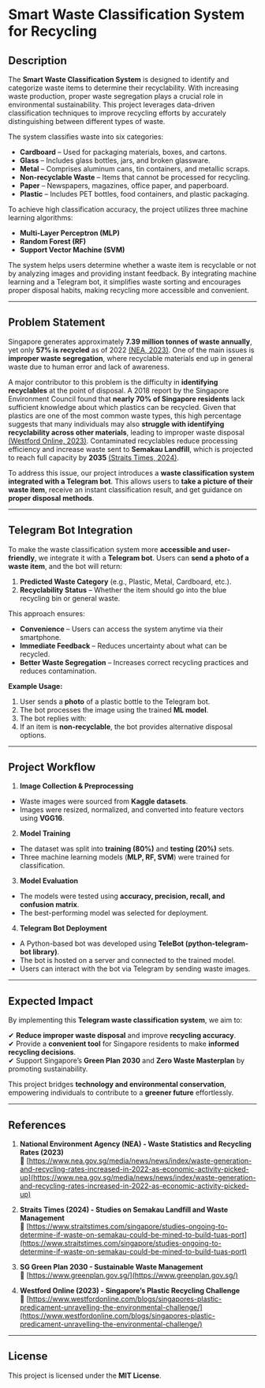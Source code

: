 # Smart Waste Classification System for Recycling

## Description
The **Smart Waste Classification System** is designed to identify and categorize waste items to determine their recyclability. With increasing waste production, proper waste segregation plays a crucial role in environmental sustainability. This project leverages data-driven classification techniques to improve recycling efforts by accurately distinguishing between different types of waste.

The system classifies waste into six categories:
- **Cardboard** – Used for packaging materials, boxes, and cartons.
- **Glass** – Includes glass bottles, jars, and broken glassware.
- **Metal** – Comprises aluminum cans, tin containers, and metallic scraps.
- **Non-recyclable Waste** – Items that cannot be processed for recycling.
- **Paper** – Newspapers, magazines, office paper, and paperboard.
- **Plastic** – Includes PET bottles, food containers, and plastic packaging.

To achieve high classification accuracy, the project utilizes three machine learning algorithms:
- **Multi-Layer Perceptron (MLP)**
- **Random Forest (RF)**
- **Support Vector Machine (SVM)**  

The system helps users determine whether a waste item is recyclable or not by analyzing images and providing instant feedback. By integrating machine learning and a Telegram bot, it simplifies waste sorting and encourages proper disposal habits, making recycling more accessible and convenient.

---

## Problem Statement
Singapore generates approximately **7.39 million tonnes of waste annually**, yet only **57% is recycled** as of 2022 [(NEA, 2023)](https://www.nea.gov.sg/media/news/news/index/waste-generation-and-recycling-rates-increased-in-2022-as-economic-activity-picked-up). One of the main issues is **improper waste segregation**, where recyclable materials end up in general waste due to human error and lack of awareness.

A major contributor to this problem is the difficulty in **identifying recyclables** at the point of disposal. A 2018 report by the Singapore Environment Council found that **nearly 70% of Singapore residents** lack sufficient knowledge about which plastics can be recycled. Given that plastics are one of the most common waste types, this high percentage suggests that many individuals may also **struggle with identifying recyclability across other materials**, leading to improper waste disposal [(Westford Online, 2023)](https://www.westfordonline.com/blogs/singapores-plastic-predicament-unravelling-the-environmental-challenge/). Contaminated recyclables reduce processing efficiency and increase waste sent to **Semakau Landfill**, which is projected to reach full capacity by **2035** [(Straits Times, 2024)](https://www.straitstimes.com/singapore/studies-ongoing-to-determine-if-waste-on-semakau-could-be-mined-to-build-tuas-port).

To address this issue, our project introduces a **waste classification system integrated with a Telegram bot**. This allows users to **take a picture of their waste item**, receive an instant classification result, and get guidance on **proper disposal methods**.



---

## Telegram Bot Integration
To make the waste classification system more **accessible and user-friendly**, we integrate it with a **Telegram bot**. Users can **send a photo of a waste item**, and the bot will return:
1. **Predicted Waste Category** (e.g., Plastic, Metal, Cardboard, etc.).
2. **Recyclability Status** – Whether the item should go into the blue recycling bin or general waste.


This approach ensures:
- **Convenience** – Users can access the system anytime via their smartphone.
- **Immediate Feedback** – Reduces uncertainty about what can be recycled.
- **Better Waste Segregation** – Increases correct recycling practices and reduces contamination.

**Example Usage:**
1. User sends a **photo** of a plastic bottle to the Telegram bot.
2. The bot processes the image using the trained **ML model**.
3. The bot replies with:
4. If an item is **non-recyclable**, the bot provides alternative disposal options.

---

## Project Workflow
1. **Image Collection & Preprocessing**
- Waste images were sourced from **Kaggle datasets**.
- Images were resized, normalized, and converted into feature vectors using **VGG16**.

2. **Model Training**
- The dataset was split into **training (80%)** and **testing (20%)** sets.
- Three machine learning models (**MLP, RF, SVM**) were trained for classification.

3. **Model Evaluation**
- The models were tested using **accuracy, precision, recall, and confusion matrix**.
- The best-performing model was selected for deployment.

4. **Telegram Bot Deployment**
- A Python-based bot was developed using **TeleBot (python-telegram-bot library)**.
- The bot is hosted on a server and connected to the trained model.
- Users can interact with the bot via Telegram by sending waste images.

---

## Expected Impact
By implementing this **Telegram waste classification system**, we aim to:

✔ **Reduce improper waste disposal** and improve **recycling accuracy**.  
✔ Provide a **convenient tool** for Singapore residents to make **informed recycling decisions**.  
✔ Support Singapore’s **Green Plan 2030** and **Zero Waste Masterplan** by promoting sustainability.  

This project bridges **technology and environmental conservation**, empowering individuals to contribute to a **greener future** effortlessly.  

---

## References
1. **National Environment Agency (NEA) - Waste Statistics and Recycling Rates (2023)**  
   🔗 [https://www.nea.gov.sg/media/news/news/index/waste-generation-and-recycling-rates-increased-in-2022-as-economic-activity-picked-up](https://www.nea.gov.sg/media/news/news/index/waste-generation-and-recycling-rates-increased-in-2022-as-economic-activity-picked-up)  
   
2. **Straits Times (2024) - Studies on Semakau Landfill and Waste Management**  
   🔗 [https://www.straitstimes.com/singapore/studies-ongoing-to-determine-if-waste-on-semakau-could-be-mined-to-build-tuas-port](https://www.straitstimes.com/singapore/studies-ongoing-to-determine-if-waste-on-semakau-could-be-mined-to-build-tuas-port)  

3. **SG Green Plan 2030 - Sustainable Waste Management**  
   🔗 [https://www.greenplan.gov.sg/](https://www.greenplan.gov.sg/)  

4. **Westford Online (2023) - Singapore’s Plastic Recycling Challenge**  
   🔗 [https://www.westfordonline.com/blogs/singapores-plastic-predicament-unravelling-the-environmental-challenge/](https://www.westfordonline.com/blogs/singapores-plastic-predicament-unravelling-the-environmental-challenge/)  


---

## License
This project is licensed under the **MIT License**.
